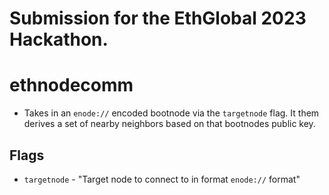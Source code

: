 # Submission for the EthGlobal 2023 Hackathon. 
# ethnodecomm 
 - Takes in an `enode://` encoded bootnode via the `targetnode` flag. It them derives a set of nearby neighbors
   based on that bootnodes public key.  
## Flags
 - `targetnode` - "Target node to connect to in format `enode://` format"

